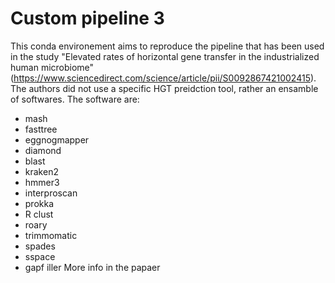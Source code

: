 # Custom pipeline 3
This conda environement aims to reproduce the pipeline that has been used in the study "Elevated rates of horizontal gene transfer in the industrialized human microbiome" (https://www.sciencedirect.com/science/article/pii/S0092867421002415). The authors did not use a specific HGT preidction tool, rather an ensamble of softwares. The software are:
- mash
- fasttree
- eggnogmapper
- diamond
- blast
- kraken2
- hmmer3
- interproscan
- prokka
- R clust
- roary
- trimmomatic
- spades
- sspace
- gapf iller
More info in the papaer
